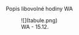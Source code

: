 Popis libovolné hodiny WA

<figure markdown="span">
 ![](tabule.png)
  <figcaption>WA - 15.12.</figcaption>
</figure>

